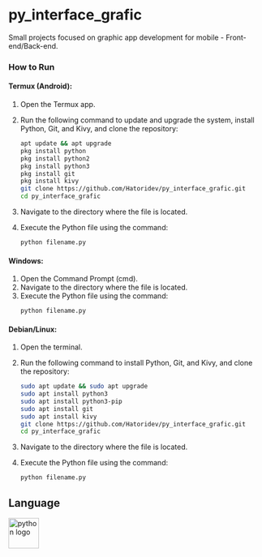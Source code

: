 # py_interface_grafic

Small projects focused on graphic app development for mobile - Front-end/Back-end.

### How to Run

#### Termux (Android):
1. Open the Termux app.
2. Run the following command to update and upgrade the system, install Python, Git, and Kivy, and clone the repository:
   ```bash
   apt update && apt upgrade
   pkg install python
   pkg install python2
   pkg install python3
   pkg install git
   pkg install kivy
   git clone https://github.com/Hatoridev/py_interface_grafic.git
   cd py_interface_grafic
   ```

3. Navigate to the directory where the file is located.
4. Execute the Python file using the command:
   ```bash
   python filename.py
   ```

#### Windows:
1. Open the Command Prompt (cmd).
2. Navigate to the directory where the file is located.
3. Execute the Python file using the command:
   ```bash
   python filename.py
   ```

#### Debian/Linux:
1. Open the terminal.
2. Run the following command to install Python, Git, and Kivy, and clone the repository:
   ```bash
   sudo apt update && sudo apt upgrade
   sudo apt install python3
   sudo apt install python3-pip
   sudo apt install git
   sudo apt install kivy
   git clone https://github.com/Hatoridev/py_interface_grafic.git
   cd py_interface_grafic
   ```

3. Navigate to the directory where the file is located.
4. Execute the Python file using the command:
   ```bash
   python filename.py
   ```

## Language

 <div align="left">
  <img src="https://cdn.jsdelivr.net/gh/devicons/devicon/icons/python/python-original.svg" height="60" alt="python logo"  />
</div>

